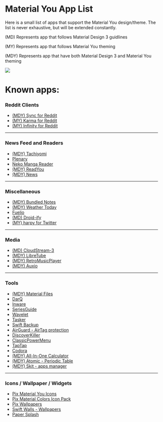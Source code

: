 # Material You App List
Here is a small list of apps that support the Material You design/theme. The list is never exhaustive, but will be extended constantly.

(MD) Represents app that follows Material Design 3 guidlines

(MY) Represents app that follows Material You theming

(MDY) Represents app that have both Material Design 3 and Material You theming

![](https://lh3.googleusercontent.com/552oGSlinN0Gd7T8EjNkYGCBzHt0UmoG_pWtHSUY6FwaGT4q4-zJlGHD9rWO7MT5Oe_rtQZmyVnGRxVXch7Q1CTSQMs_1TcwbIMX9xZYDjEK2_R7PA=w1064-v0)

# Known apps:
### Reddit Clients
- [(MDY) Sync for Reddit](https://play.google.com/store/apps/details?id=com.laurencedawson.reddit_sync)
- [(MY) Karma for Reddit](https://play.google.com/store/apps/details?id=com.brianrobles204.karmamachine_flutter "Karma")
- [(MY) Infinity for Reddit](https://play.google.com/store/apps/details?id=ml.docilealligator.infinityforreddit)

------------
### News Feed and Readers
- [(MDY) Tachiyomi](https://tachiyomi.org/ "Tachiyomi")
- [Plenary](https://play.google.com/store/apps/details?id=com.spians.plenary "Plenary")
- [Neko Manga Reader](https://github.com/CarlosEsco/Neko "Neko Manga Reader")
- [(MDY) ReadYou](https://github.com/Ashinch/ReadYou)
- [(MDY) News](https://www.f-droid.org/packages/co.appreactor.news/)

------------
### Miscellaneous
- [(MDY) Bundled Notes](https://play.google.com/store/apps/details?id=com.xaviertobin.noted)
- [(MDY) Weather Today](https://play.google.com/store/apps/details?id=com.kokoschka.michael.weather "Wetter Aktuell")
- [Fuelio](https://play.google.com/store/apps/details?id=com.kajda.fuelio&hl=de_CH&gl=US "Fuelio")
- [(MD) Droid-ify](https://www.f-droid.org/packages/com.looker.droidify/)
- [(MY) harpy for Twitter](https://play.google.com/store/apps/details?id=com.robertodoering.harpy.free)
------------
### Media
- [(MD) CloudStream-3](https://github.com/LagradOst/CloudStream-3)
- [(MDY) LibreTube](https://github.com/libre-tube/LibreTube "LibreTube")
- [(MDY) RetroMusicPlayer](https://github.com/RetroMusicPlayer/RetroMusicPlayer "RetroMusicPlayer")
- [(MDY) Auxio](https://github.com/OxygenCobalt/Auxio)

------------
### Tools
- [(MDY) Material Files](https://github.com/zhanghai/MaterialFiles)
- [DarQ](https://github.com/KieronQuinn/DarQ "DarQ")
- [Inware](https://play.google.com/store/apps/details?id=com.evo.inware "Inware")
- [SeriesGuide](https://play.google.com/store/apps/details?id=com.battlelancer.seriesguide "SeriesGuide")
- [Wavelet](https://play.google.com/store/apps/details?id=com.pittvandewitt.wavelet "Wavelet")
- [Tasker](https://play.google.com/store/apps/details?id=net.dinglisch.android.taskerm "Tasker")
- [Swift Backup](https://play.google.com/store/apps/details?id=org.swiftapps.swiftbackup "Swift Backup")
- [AirGuard - AirTag protection](https://play.google.com/store/apps/details?id=de.seemoo.at_tracking_detection.release "AirGuard - AirTag protection")
- [DiscoverKiller](https://github.com/KieronQuinn/DiscoverKiller "DiscoverKiller")
- [ClassicPowerMenu](https://github.com/KieronQuinn/ClassicPowerMenu "ClassicPowerMenu")
- [TapTap](https://github.com/KieronQuinn/TapTap "TapTap")
- [Codora](https://play.google.com/store/apps/details?id=com.kokoschka.michael.qrtools)
- [(MDY) All-In-One Calculator](https://play.google.com/store/apps/details?id=all.in.one.calculator)
- [(MDY) Atomic - Periodic Table](https://play.google.com/store/apps/details?id=com.jlindemann.science)
- [(MDY) Skit - apps manager](https://play.google.com/store/apps/details?id=com.pavelrekun.skit)
------------
### Icons / Wallpaper / Widgets
- [Pix Material You Icons](https://play.google.com/store/apps/details?id=com.pashapuma.pix.material.you.iconpack "Pix Material You Icons")
- [Pix Material Colors Icon Pack](https://play.google.com/store/apps/details?id=com.pashapuma.pix.material.color "Pix Material Colors Icon Pack")
- [Pix Wallpapers](https://play.google.com/store/apps/details?id=com.pashapuma.pix.wallpapers "Pix Wallpapers")
- [Swift Walls - Wallpapers](https://play.google.com/store/apps/details?id=it.folgore95.mywall "Swift Walls - Wallpapers")
- [Paper Splash](https://play.google.com/store/apps/details?id=com.jlindemann.papersplash&hl=de_CH&gl=US "Paper Splash")
